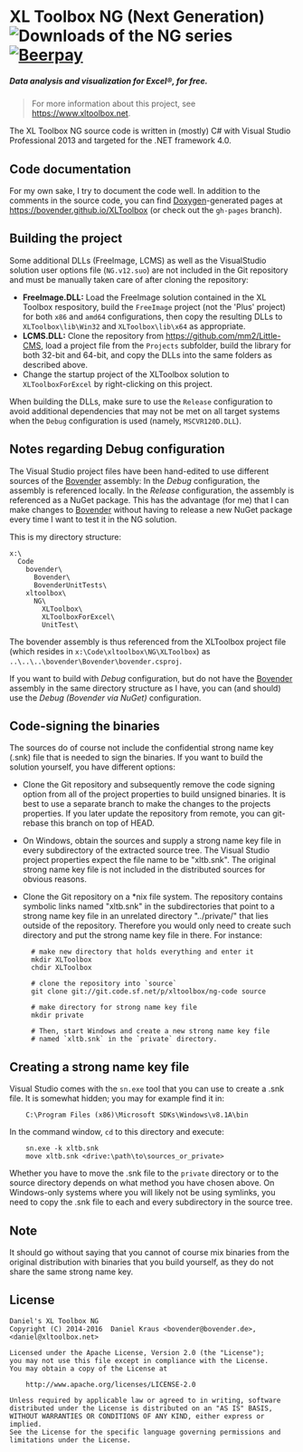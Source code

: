 XL Toolbox NG (Next Generation) ![Downloads of the NG series](https://img.shields.io/github/downloads/bovender/xltoolbox/total.svg?maxAge=604800) [![Beerpay](https://beerpay.io/bovender/XLToolbox/badge.svg?style=flat-square)](https://beerpay.io/bovender/XLToolbox)
===============================

##### Data analysis and visualization for Excel&reg;, for free.

> For more information about this project, see <https://www.xltoolbox.net>.

The XL Toolbox NG source code is written in (mostly) C# with Visual Studio
Professional 2013 and targeted for the .NET framework 4.0.


Code documentation
------------------

For my own sake, I try to document the code well. In addition to the 
comments in the source code, you can find 
[Doxygen](http://www.doxygen.org)-generated pages at 
<https://bovender.github.io/XLToolbox> (or check out the `gh-pages` 
branch).


Building the project
--------------------

Some additional DLLs (FreeImage, LCMS) as well as the VisualStudio 
solution user options file (`NG.v12.suo`) are not included in the Git 
repository and must be manually taken care of after cloning the 
repository:

- __FreeImage.DLL:__ Load the FreeImage solution contained in the XL 
  Toolbox respository, build the `FreeImage` project (not the 'Plus' 
  project) for both `x86` and `amd64` configurations, then copy the 
  resulting DLLs to `XLToolbox\lib\Win32` and `XLToolbox\lib\x64` as 
  appropriate.
- __LCMS.DLL:__ Clone the repository from 
  <https://github.com/mm2/Little-CMS>, load a project file from the 
  `Projects` subfolder, build the library for both 32-bit and 64-bit, 
  and copy the DLLs into the same folders as described above.
- Change the startup project of the XLToolbox solution to 
  `XLToolboxForExcel` by right-clicking on this project.

When building the DLLs, make sure to use the `Release` configuration to 
avoid additional dependencies that may not be met on all target systems 
when the `Debug` configuration is used (namely, `MSCVR120D.DLL`).


Notes regarding Debug configuration
--------------------------------

The Visual Studio project files have been hand-edited to use different
sources of the [Bovender][] assembly: In the _Debug_ configuration, the
assembly is referenced locally. In the _Release_ configuration, the
assembly is referenced as a NuGet package. This has the advantage (for
me) that I can make changes to [Bovender][] without having to release a
new NuGet package every time I want to test it in the NG solution.

This is my directory structure:

    x:\
      Code
        bovender\
          Bovender\
          BovenderUnitTests\
        xltoolbox\
          NG\
            XLToolbox\
            XLToolboxForExcel\
            UnitTest\

The bovender assembly is thus referenced from the XLToolbox project file
(which resides in `x:\Code\xltoolbox\NG\XLToolbox`) as
`..\..\..\bovender\Bovender\bovender.csproj`.

If you want to build with _Debug_ configuration, but do not have the
[Bovender][] assembly in the same directory structure as I have, you can
(and should) use the _Debug (Bovender via NuGet)_ configuration.


Code-signing the binaries
-------------------------

The sources do of course not include the confidential strong name key (.snk)
file that is needed to sign the binaries. If you want to build the solution
yourself, you have different options:

- Clone the Git repository and subsequently remove
  the code signing option from all of the project properties to build
  unsigned binaries. It is best to use a
  separate branch to make the changes to the projects properties. If you
  later update the repository from remote, you can git-rebase this
  branch on top of HEAD.
- On Windows, obtain the sources and supply a strong name key file in
  every subdirectory of the extracted source tree. The Visual Studio
  project properties expect the file name to be "xltb.snk". The original
  strong name key file is not included in the distributed sources for
  obvious reasons.
- Clone the Git repository on a \*nix file system. The repository
  contains symbolic links named "xltb.snk" in the subdirectories that
  point to a strong name key file in an unrelated directory
  "../private/" that lies outside of the repository. Therefore you would
  only need to create such directory and put the strong name key file in
  there. For instance:
	  
		# make new directory that holds everything and enter it
		mkdir XLToolbox  
		chdir XLToolbox

		# clone the repository into `source`
		git clone git://git.code.sf.net/p/xltoolbox/ng-code source

		# make directory for strong name key file
		mkdir private 

		# Then, start Windows and create a new strong name key file
		# named `xltb.snk` in the `private` directory.


Creating a strong name key file
-------------------------------

Visual Studio comes with the `sn.exe` tool that you can use to create a .snk
file. It is somewhat hidden; you may for example find it in:

		C:\Program Files (x86)\Microsoft SDKs\Windows\v8.1A\bin	

In the command window, `cd` to this directory and execute:

		sn.exe -k xltb.snk
		move xltb.snk <drive:\path\to\sources_or_private>

Whether you have to move the .snk file to the `private` directory or to the
source directory depends on what method you have chosen above. On
Windows-only systems where you will likely not be using symlinks, you need
to copy the .snk file to each and every subdirectory in the source tree.


Note
----

It should go without saying that you cannot of course mix binaries from the
original distribution with binaries that you build yourself, as they do not
share the same strong name key.


License
-------

    Daniel's XL Toolbox NG
    Copyright (C) 2014-2016  Daniel Kraus <bovender@bovender.de>, <daniel@xltoolbox.net>

	Licensed under the Apache License, Version 2.0 (the "License");
	you may not use this file except in compliance with the License.
	You may obtain a copy of the License at

	    http://www.apache.org/licenses/LICENSE-2.0

	Unless required by applicable law or agreed to in writing, software
	distributed under the License is distributed on an "AS IS" BASIS,
	WITHOUT WARRANTIES OR CONDITIONS OF ANY KIND, either express or implied.
	See the License for the specific language governing permissions and
	limitations under the License.

[Bovender]: https://github.com/bovender/bovender
<!-- vim: set tw=72 ai sw=2 ts=2 : -->
